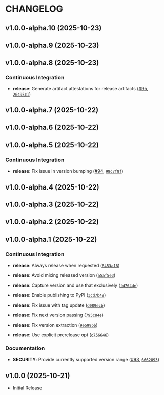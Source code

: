 # CHANGELOG

<!-- version list -->

## v1.0.0-alpha.10 (2025-10-23)


## v1.0.0-alpha.9 (2025-10-23)


## v1.0.0-alpha.8 (2025-10-23)

### Continuous Integration

- **release**: Generate artifact attestations for release artifacts
  ([#95](https://github.com/jentic/jentic-openapi-tools/pull/95),
  [`20c95c1`](https://github.com/jentic/jentic-openapi-tools/commit/20c95c15a449238c995024758febe9d7ad990c23))


## v1.0.0-alpha.7 (2025-10-22)


## v1.0.0-alpha.6 (2025-10-22)


## v1.0.0-alpha.5 (2025-10-22)

### Continuous Integration

- **release**: Fix issue in version bumping
  ([#94](https://github.com/jentic/jentic-openapi-tools/pull/94),
  [`98c7f8f`](https://github.com/jentic/jentic-openapi-tools/commit/98c7f8fd522c68559fdd3770dbc490093ca30bc1))


## v1.0.0-alpha.4 (2025-10-22)


## v1.0.0-alpha.3 (2025-10-22)


## v1.0.0-alpha.2 (2025-10-22)


## v1.0.0-alpha.1 (2025-10-22)

### Continuous Integration

- **release**: Always release when requested
  ([`8453a18`](https://github.com/jentic/jentic-openapi-tools/commit/8453a18319f0bac28f07c4baed0269e6d61e389b))

- **release**: Avoid mixing released version
  ([`a5af5e3`](https://github.com/jentic/jentic-openapi-tools/commit/a5af5e3370148d483445e3d29e01b0cfe1f32017))

- **release**: Capture version and use that exclusively
  ([`fd764de`](https://github.com/jentic/jentic-openapi-tools/commit/fd764de14242a35e7621cdbc3b36dd6b21177289))

- **release**: Enable publishing to PyPI
  ([`3cd7b48`](https://github.com/jentic/jentic-openapi-tools/commit/3cd7b489c9614b6855a3a23f49234e15cb5c7e5c))

- **release**: Fix issue with tag update
  ([`d089ecb`](https://github.com/jentic/jentic-openapi-tools/commit/d089ecbb351bb021b09c4b76a7381a02aa3ceee5))

- **release**: Fix next version passing
  ([`795c84e`](https://github.com/jentic/jentic-openapi-tools/commit/795c84e5f09fde8fa184b035b9394c8eb1532a2b))

- **release**: Fix version extraction
  ([`9e599bb`](https://github.com/jentic/jentic-openapi-tools/commit/9e599bb00f7a3fb61e841271bbea34d5336a4c55))

- **release**: Use explicit prerelease opt
  ([`c756646`](https://github.com/jentic/jentic-openapi-tools/commit/c756646cd879226d3339af2c97b8a29019cd35e3))

### Documentation

- **SECURITY**: Provide currently supported version range
  ([#93](https://github.com/jentic/jentic-openapi-tools/pull/93),
  [`6662893`](https://github.com/jentic/jentic-openapi-tools/commit/6662893795efaecc17c32aeac8983125e10ccfdc))


## v1.0.0 (2025-10-21)

- Initial Release
